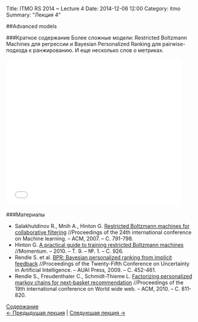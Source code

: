 Title: ITMO RS 2014 ~ Lecture 4
Date: 2014-12-06 12:00
Category: itmo
Summary: "Лекция 4"


##Advanced models

###Краткое содержание
Более сложные модели: Restricted Boltzmann Machines для регрессии и Bayesian Personalized Ranking для pairwise-подхода к ранжированию. И еще несколько слов о метриках.

<iframe src="//www.slideshare.net/slideshow/embed_code/42404700" width="476" height="400" frameborder="0" marginwidth="0" marginheight="0" scrolling="no"></iframe>

###Материалы
 * Salakhutdinov R., Mnih A., Hinton G. [Restricted Boltzmann machines for collaborative filtering](http://yadi.sk/d/vF_l_BjP6tGdW) //Proceedings of the 24th international conference on Machine learning. – ACM, 2007. – С. 791-798.
 * Hinton G. [A practical guide to training restricted Boltzmann machines](http://www.csri.utoronto.ca/~hinton/absps/guideTR.pdf) //Momentum. – 2010. – Т. 9. – №. 1. – С. 926.
 * Rendle S. et al. [BPR: Bayesian personalized ranking from implicit feedback](http://arxiv.org/ftp/arxiv/papers/1205/1205.2618.pdf) //Proceedings of the Twenty-Fifth Conference on Uncertainty in Artificial Intelligence. – AUAI Press, 2009. – С. 452-461.
 * Rendle S., Freudenthaler C., Schmidt-Thieme L. [Factorizing personalized markov chains for next-basket recommendation](http://yadi.sk/d/ZF5CzaWq7V3kE) //Proceedings of the 19th international conference on World wide web. – ACM, 2010. – С. 811-820.


[Содержание](/pages/itmo-rs-2014.html)  
[ <- Предыдущая лекция]({filename}/itmo-recsys-2014/lecture3.md) | [Следующая лекция -> ]({filename}/itmo-recsys-2014/lecture5.md)
 
